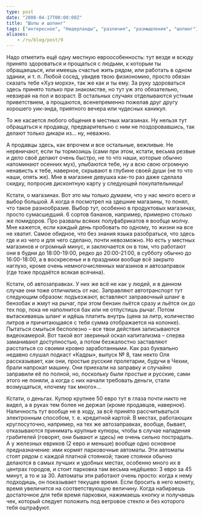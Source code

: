 ```yaml
---
type: post
date: "2008-04-17T00:00:00Z"
title: "Шопы и шопинг"
tags: ["интересное", "Нидерланды", "различия", "размышления", "шопинг"]
aliases:
    - /ru/blog/post/9
---
```


Надо отметить ещё одну местную евроособенность: тут везде и всюду принято здороваться и прощаться с людьми, к которым ты обращаешься, или имеешь счастье жить рядом, или работать в одном здании, и т. п. Любой сосед, увидев твою физиономию, просто обязан сказать тебе «Хуэ морхэ», так же как и ты ему. За руку здороваться здесь принято только при знакомстве, но тут уж это обязательно, невзирая на пол и возраст. В остальных случаях отделываются устным приветствием, а прощаются, всенепременно пожелав друг другу хорошего уик-энда, приятного вечера или чудесных каникул.

<!--more-->

То же касается любого общения в местных магазинах. Ну нельзя тут обращаться к продавцу, предварительно с ним не поздоровавшись, так делают только дикари из… ну, неважно.

А продавцы здесь, как впрочем и все остальные, вежливые. Не нервничают, если ты тормозишь (сами при этом, кстати, весьма резвые и дело своё делают очень быстро, не то что наши, которые обычно напоминают осенних мух), улыбаются тебе, ну а всю свою огромную ненависть к тебе, наверное, скрывают в глубине своей души (не то что наши, опять же). Мне в магазине девушка как-то раз даже сделала скидку, попросив дисконтную карту у следующей покупательницы!

Кстати, о магазинах. Вот это мы только думаем, что у нас много всего и выбор большой. А когда я посмотрел на здешние магазины, то понял, что такое разнообразие. Выбор тут, особенно в продуктовых магазинах, просто сумасшедший. 6 сортов бананов, например, примерно столько же помидоров. Про развалы всяких полуфабрикатов я вообще молчу. Мне кажется, если каждый день пробовать по одному, то жизни на все не хватит. Самое обидное, что без знания языка разобраться, что здесь где и из чего и для чего сделано, почти невозможно. Но есть у местных магазинов и огромный минус, и заключается он в том, что работают они в будни до 18:00-19:00, редко до 20:00-21:00, в субботу обычно до 16:00-18:00, а в воскресенье и в праздники вообще всё закрыто наглухо, кроме очень немногочисленных магазинов и автозаправок (где тоже продаётся всякая всячина).

Кстати, об автозаправках. У них же всё не как у людей, и в данном случае они тоже отличились от нас. Заправляют автотранспорт тут следующим образом: подъезжают, вставляют заправочный шланг в бензобак и жмут на рычаг, при этом бензин льётся сразу и льётся он до тех пор, пока не наполнится бак или не отпустишь рычаг. Потом вытаскиваешь шланг и идёшь платить внутрь (цена за литр, количество литров и причитающаяся с тебя сумма отображается на колонке). Пытаться смыться бесполезно – все твои действия записываются видеокамерой. Вот такой вот звериный оскал капитализма – сперва заманивают доступностью, а потом безжалостно заставляют расстаться со своими кровно заработанными. Как раз буквально недавно слушал подкаст «Кадры», выпуск № 8, там некто Оля рассказывает, как они, простые русские пролетарии, будучи в Чехии, брали напрокат машину. Они приехали на заправку и случайно заправили её по полной, но, поскольку были простые и русские, сами этого не поняли, а когда с них начали требовать деньги, стали возмущаться, «почему так много»…

Кстати, о деньгах. Купюр крупнее 50 евро тут в глаза почти никто не видел, а в руках тем более не держал (кроме продавцов, наверное). Наличность тут вообще не в ходу, за всё принято рассчитываться электронным способом, т. е. кредитной картой. В местах, работающих круглосуточно, например, на тех же автозаправках, вообще, бывает, отказываются принимать крупные купюры, чтобы в случае нападения грабителей (говорят, они бывают и здесь) не очень сильно пострадать. А у железных евриков (2 евро и меньше) вообще одно основное предназначение: ими кормят парковочные автоматы. Эти автоматы стоят рядом с каждой платной стоянкой; такие стоянки обычно делаются в самых лучших и удобных местах, особенно много их в центрах городов, и стоит парковка там весьма недёшево: 3 евро за 45 минут, а то и за 30. Автоматы эти работают очень просто: когда к нему подходишь, он показывает текущее время. Если бросить в него монету, время увеличится на соответствующую величину. Когда набираешь достаточное для тебя время парковки, нажимаешь кнопку и получаешь чек, который следует положить под ветровое стекло и без которого тебя оштрафуют.
